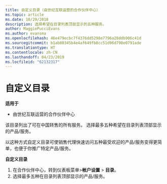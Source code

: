 ```yaml
---
title: 自定义目录（由世纪互联运营的合作伙伴中心）
ms.topic: article
ms.date: 10/29/2018
description: 选择希望在目录列表顶部显示的五种服务。
author: MaggiePucciEvans
ms.author: evansma
ms.openlocfilehash: 46e479ecbc7f4376dd5298e7796a28ddb906c41d
ms.sourcegitcommit: b1ab80345b4e4af649fb8cc51d96d798e0791ade
ms.translationtype: HT
ms.contentlocale: zh-CN
ms.lasthandoff: 04/23/2019
ms.locfileid: "62132317"
---
```

# <a name="customize-the-catalog"></a>自定义目录

**适用于**

-   由世纪互联运营的合作伙伴中心


该目录列出了可在中国转售的所有服务。 选择最多五种希望在目录列表顶部显示的产品/服务。 

以这种方式自定义目录可使销售代理快速访问五种最受欢迎的产品/服务变得更简单，也便于你推广特定产品/服务。 

**自定义目录**

1.  在合作伙伴中心，转到仪表板菜单&gt;**帐户设置** &gt; **目录**。
2.  选择最多五种在目录列表顶部显示的产品/服务。

 

 




